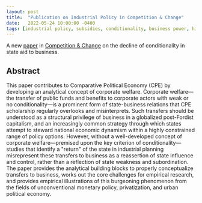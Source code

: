 ```yaml
---
layout: post
title:  "Publication on Industrial Policy in Competition & Change"
date:   2022-05-24 10:00:00 -0400
tags: [industrial policy, subsidies, conditionality, business power, historical analysis, political economy]
---
```


A new [paper](https://journals.sagepub.com/doi/pdf/10.1177/10245294221101145) in [Competition & Change](journals.sagepub.com/home/cch) on the decline of conditionality in state aid to business.

<!--more-->

## Abstract

This paper contributes to Comparative Political Economy (CPE) by developing an analytical concept of corporate welfare. Corporate welfare—the transfer of public funds and benefits to corporate actors with weak or no conditionality—is a prominent form of state-business relations that CPE scholarship regularly overlooks and misinterprets. Such transfers should be understood as a structural privilege of business in a globalized post-Fordist capitalism, and an increasingly common strategy through which states attempt to steward national economic dynamism within a highly constrained range of policy options. However, without a well-developed concept of corporate welfare—premised upon the key criterion of conditionality—studies that identify a "return" of the state in industrial planning misrepresent these transfers to business as a reassertion of state influence and control, rather than a reflection of state weakness and subordination. The paper provides the analytical building blocks to properly conceptualize transfers to business, works out the core challenges for empirical research, and provides empirical illustrations of this burgeoning phenomenon from the fields of unconventional monetary policy, privatization, and urban political economy.
